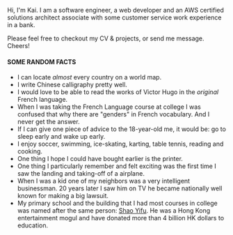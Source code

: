 Hi, I'm Kai. I am a software engineer, a web developer and an AWS certified solutions architect associate with some customer service work experience in a bank.

Please feel free to checkout my CV & projects, or send me message. Cheers!

#### SOME RANDOM FACTS

- I can locate _almost_ every country on a world map.
- I write Chinese calligraphy pretty well.
- I would love to be able to read the works of Victor Hugo in the _original_ French language.
- When I was taking the French Language course at college I was confused that why there are "genders" in French vocabulary. And I never get the answer.
- If I can give one piece of advice to the 18-year-old me, it would be: go to sleep early and wake up early.
- I enjoy soccer, swimming, ice-skating, karting, table tennis, reading and cooking.
- One thing I hope I could have bought earlier is the printer.
- One thing I particularly remember and felt exciting was the first time I saw the landing and taking-off of a airplane.
- When I was a kid one of my neighbors was a very intelligent businessman. 20 years later I saw him on TV he became nationally well known for making a big lawsuit.
- My primary school and the building that I had most courses in college was named after the same person: [Shao Yifu](https://en.wikipedia.org/wiki/Run_Run_Shaw). He was a Hong Kong entertainment mogul and have donated more than 4 billion HK dollars to education.
